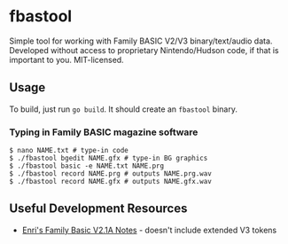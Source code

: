 # fbastool

Simple tool for working with Family BASIC V2/V3 binary/text/audio data. Developed without access to proprietary Nintendo/Hudson code, if that is important to you.
MIT-licensed.

## Usage

To build, just run `go build`. It should create an `fbastool` binary.

### Typing in Family BASIC magazine software

    $ nano NAME.txt # type-in code
    $ ./fbastool bgedit NAME.gfx # type-in BG graphics
    $ ./fbastool basic -e NAME.txt NAME.prg
    $ ./fbastool record NAME.prg # outputs NAME.prg.wav
    $ ./fbastool record NAME.gfx # outputs NAME.gfx.wav

## Useful Development Resources

* [Enri's Family Basic V2.1A Notes](http://www43.tok2.com/home/cmpslv/Famic/Fambas.htm) - doesn't include extended V3 tokens
